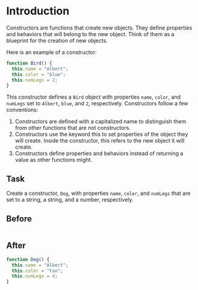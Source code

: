 # Introduction

Constructors are functions that create new objects. They define properties and behaviors that will belong to the new object. Think of them as a blueprint for the creation of new objects.

Here is an example of a constructor:
```javascript
function Bird() {
  this.name = "Albert";
  this.color = "blue";
  this.numLegs = 2;
}
```
This constructor defines a `Bird` object with properties `name`, `color`, and `numLegs` set to `Albert`, `blue`, and `2`, respectively. Constructors follow a few conventions:

1. Constructors are defined with a capitalized name to distinguish them from other functions that are not constructors.
2. Constructors use the keyword this to set properties of the object they will create. Inside the constructor, this refers to the new object it will create.
3. Constructors define properties and behaviors instead of returning a value as other functions might.

## Task 

Create a constructor, `Dog`, with properties `name`, `color`, and `numLegs` that are set to a string, a string, and a number, respectively.

## Before

```javascript

```

## After

```javascript
function Dog() {
  this.name = "Albert";
  this.color = "tan";
  this.numLegs = 4;
}
```
